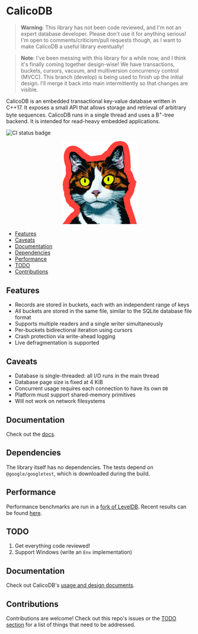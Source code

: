 # CalicoDB

> **Warning**: This library has not been code reviewed, and I'm not an expert database developer. 
> Please don't use it for anything serious!
> I'm open to comments/criticism/pull requests though, as I want to make CalicoDB a useful library eventually!

> **Note**: I've been messing with this library for a while now, and I think it's finally coming together design-wise!
> We have transactions, buckets, cursors, vacuum, and multiversion concurrency control (MVCC).
> This branch (develop) is being used to finish up the initial design.
> I'll merge it back into main intermittently so that changes are visible.

CalicoDB is an embedded transactional key-value database written in C++17.
It exposes a small API that allows storage and retrieval of arbitrary byte sequences.
CalicoDB runs in a single thread and uses a B<sup>+</sup>-tree backend.
It is intended for read-heavy embedded applications.

![CI status badge](https://github.com/andy-byers/CalicoDB/actions/workflows/test.yml/badge.svg)

<div align="center">
    <img src="doc/mascot.png" style="width: 40%; max-width: 400px" />
</div>

+ [Features](#features)
+ [Caveats](#caveats)
+ [Documentation](#documentation)
+ [Dependencies](#dependencies)
+ [Performance](#performance)
+ [TODO](#todo)
+ [Contributions](#contributions)

## Features
+ Records are stored in buckets, each with an independent range of keys
+ All buckets are stored in the same file, similar to the SQLite database file format
+ Supports multiple readers and a single writer simultaneously
+ Per-buckets bidirectional iteration using cursors
+ Crash protection via write-ahead logging
+ Live defragmentation is supported

## Caveats
+ Database is single-threaded: all I/O runs in the main thread
+ Database page size is fixed at 4 KiB
+ Concurrent usage requires each connection to have its own `DB`
+ Platform must support shared-memory primitives
+ Will not work on network filesystems

## Documentation
Check out the [docs](doc/doc.md).

## Dependencies
The library itself has no dependencies.
The tests depend on `@google/googletest`, which is downloaded during the build.

## Performance
Performance benchmarks are run in a [fork of LevelDB](https://github.com/andy-byers/leveldb/tree/db_bench_calicodb).
Recent results can be found [here](https://github.com/andy-byers/leveldb/blob/db_bench_calicodb/benchmarks/results.md).

## TODO
1. Get everything code reviewed!
2. Support Windows (write an `Env` implementation)

## Documentation
Check out CalicoDB's [usage and design documents](doc).

## Contributions
Contributions are welcome!
Check out this repo's issues or the [TODO section](#todo) for a list of things that need to be addressed.